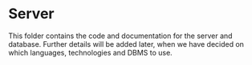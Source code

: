 # Server

This folder contains the code and documentation for the server and database.
Further details will be added later, when we have decided on which languages, technologies and DBMS to use.
